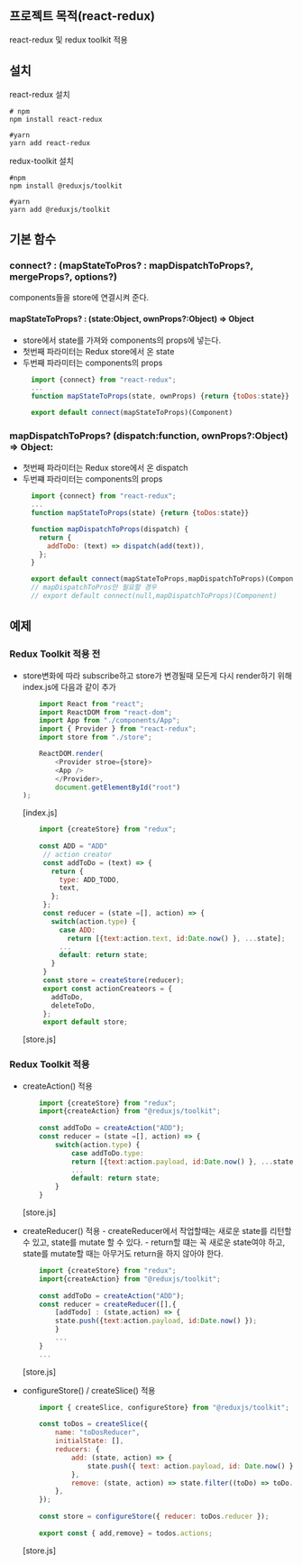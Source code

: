## 프로젝트 목적(react-redux)
react-redux 및 redux toolkit 적용

## 설치
react-redux 설치
```shell
# npm 
npm install react-redux

#yarn
yarn add react-redux
```
redux-toolkit 설치
```shell
#npm 
npm install @reduxjs/toolkit

#yarn
yarn add @reduxjs/toolkit
```

## 기본 함수
  ### connect? : (mapStateToPros? : mapDispatchToProps?, mergeProps?, options?)
  components들을 store에 연결시켜 준다.
   
   #### mapStateToProps? : (state:Object, ownProps?:Object) => Object
   - store에서 state를 가져와 components의 props에 넣는다.
   - 첫번째 파라미터는 Redux store에서 온 state
   - 두번째 파라미터는 components의 props
      ```javascript
        import {connect} from "react-redux";
        ...
        function mapStateToProps(state, ownProps) {return {toDos:state}}

        export default connect(mapStateToProps)(Component)
      ```
   ### mapDispatchToProps? (dispatch:function, ownProps?:Object) => Object:
   - 첫번째 파라미터는 Redux store에서 온 dispatch
   - 두번쨰 파라미터는 components의 props
      ```javascript
        import {connect} from "react-redux";
        ...
        function mapStateToProps(state) {return {toDos:state}}

        function mapDispatchToProps(dispatch) {
          return {
            addToDo: (text) => dispatch(add(text)),
          };
        }
      
        export default connect(mapStateToProps,mapDispatchToProps)(Component)
        // mapDispatchToPros만 필요할 경우
        // export default connect(null,mapDispatchToProps)(Component)
      ```
   
## 예제
   ### Redux Toolkit 적용 전
   - store변화에 따라 subscribe하고 store가 변경될때 모든게 다시 render하기 위해 index.js에 다음과 같이 추가
		```javascript
			import React from "react";
			import ReactDOM from "react-dom";
			import App from "./components/App";
			import { Provider } from "react-redux";
			import store from "./store";

			ReactDOM.render(
				<Provider stroe={store}>
				<App />
				</Provider>,
				document.getElementById("root")
		);
		```   
   		[index.js]
        
      	```javascript
			import {createStore} from "redux";
			
			const ADD = "ADD"
			 // action creator
			 const addToDo = (text) => {
			   return {
				 type: ADD_TODO,
				 text,
			   };
			 };
			 const reducer = (state =[], action) => {
			   switch(action.type) {
				 case ADD:
				   return [{text:action.text, id:Date.now() }, ...state];
				 ...
				 default: return state;
			   }
			 }
			 const store = createStore(reducer);
			 export const actionCreateors = {
			   addToDo,
			   deleteToDo,
			 };
			 export default store;
      	```
   		[store.js]

   ### Redux Toolkit 적용 
   - createAction() 적용
		```javascript
			import {createStore} from "redux";
			import{createAction} from "@reduxjs/toolkit";
			
			const addToDo = createAction("ADD");
			const reducer = (state =[], action) => {
				switch(action.type) {
					case addToDo.type:
					return [{text:action.payload, id:Date.now() }, ...state];
					...
					default: return state;
				}
			}
		```
   		[store.js]
   - createReducer() 적용 
   	- createReducer에서 작업할때는 새로운 state를 리턴할 수 있고, state를 mutate 할 수 있다. 
	- return할 떄는 꼭 새로운 state여야 하고, state를 mutate할 때는 아무거도 return을 하지 않아야 한다.

		```javascript
			import {createStore} from "redux";
			import{createAction} from "@reduxjs/toolkit";
			
			const addToDo = createAction("ADD");
			const reducer = createReducer([],{
				[addTodo] : (state,action) => {
				state.push({text:action.payload, id:Date.now() });
				}
				...
			}
			...
		```    
		[store.js]
   - configureStore() / createSlice() 적용

		```javascript
			import { createSlice, configureStore} from "@reduxjs/toolkit";
			
			const toDos = createSlice({
				name: "toDosReducer",
				initialState: [],
				reducers: {
					add: (state, action) => {
						state.push({ text: action.payload, id: Date.now() });
					},
					remove: (state, action) => state.filter((toDo) => toDo.id !== parseInt(action.payload)),
				},
			});
			
			const store = configureStore({ reducer: toDos.reducer });
			
			export const { add,remove} = todos.actions;
		```
		[store.js]
